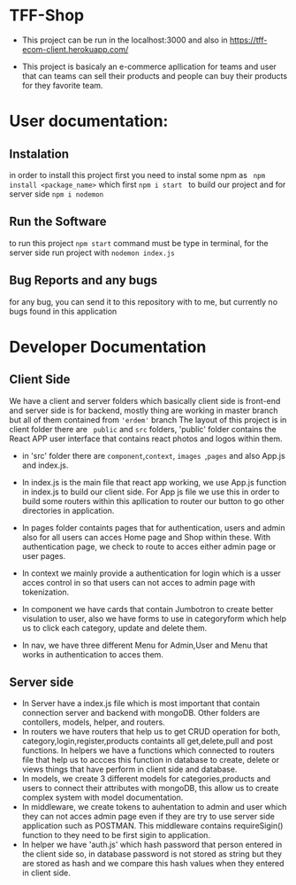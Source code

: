# TFF-Shop
- This project can be run in the localhost:3000 and also in 
 https://tff-ecom-client.herokuapp.com/

- This project is basicaly an e-commerce apllication for  teams and user that can teams can sell their products and people can buy their products for they favorite team.

# User documentation:
## Instalation
in order to install this project first you need to instal some npm as  ``` npm install <package_name>```
 which first ``` npm i start  ``` to build our project and for server side ``` npm i nodemon ```
 ## Run the Software
 to run this project ``` npm start ``` command must be type in terminal, for the server side run project with ``` nodemon index.js ```
 ## Bug Reports and any bugs
 for any bug, you can send it to this repository with to me, but currently no bugs found in this application
 
 
 # Developer Documentation
 ## Client Side
 We have a client and server folders which basically client side is front-end and server side is for backend,
 mostly thing are working in master branch but all of them contained from ``` 'erdem' ``` branch 
 The layout of this project is in client folder there are ``` public``` and ``` src ``` folders, 'public' folder contains the React APP user interface that contains react photos and logos within them.
 * in 'src' folder there are ``` component ```,``` context ```,  ```images ```,``` pages ``` and also App.js and index.js.
* In index.js is the main file that react app working, we use App.js function in index.js to build our client side. For App js file we use this in order to build some routers within this apllication to router our button to go other directories in application.

 * In pages folder containts pages that for authentication, users and admin also for all users can acces Home page and Shop within these. With authentication page, we check to route to acces either  admin page or user pages.
 * In context we mainly provide a authentication for login which is a usser acces control in so that users can not acces to admin page with tokenization.
 * In component we have cards that contain Jumbotron to create better visulation to user, also we have forms to use in categoryform which help us to click each category, update and delete them.
 * In nav, we have three different Menu for Admin,User and Menu that works in authentication to acces them.
 
 ## Server side
 * In Server have a index.js file which is most important that contain connection server and backend with mongoDB. Other folders are contollers, models, helper, and routers.
 * In routers we have routers that help us to get CRUD operation for both, category,login,register,products containts all get,delete,pull and post functions.
 In helpers we have a functions which connected to routers file that help us to accces this function in database to create, delete or views things that have perform in client side and database.
 * In models, we create 3 different models for categories,products and users to connect their attributes with mongoDB, this allow us to create complex system with model documentation.
 * In middleware, we create tokens to auhentation to admin and user which they can not acces admin page even if they are try to use server side application such as POSTMAN. This middleware contains requireSigin() function to they need to be first sigin to application.
 * In helper we have 'auth.js' which hash password that person entered in the client side so, in database password is not stored as string but they are stored as hash and we compare this hash values when they entered in client side.
